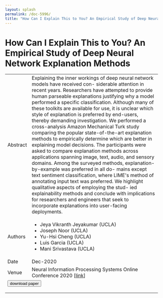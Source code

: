 ```yaml
---
layout: splash
permalink: /doc-5996/
title: "How Can I Explain This to You? An Empirical Study of Deep Neural Network Explanation Methods"
---
```


# How Can I Explain This to You? An Empirical Study of Deep Neural Network Explanation Methods

<table>
    <tbody>
    <tr>
        <td>Abstract</td>
        <td>Explaining the inner workings of deep neural network models have received con- siderable attention in recent years. Researchers have attempted to provide human parseable explanations justifying why a model performed a specific classification. Although many of these toolkits are available for use, it is unclear which style of explanation is preferred by end-users, thereby demanding investigation. We performed a cross-analysis Amazon Mechanical Turk study comparing the popular state-of-the-art explanation methods to empirically determine which are better in explaining model decisions. The participants were asked to compare explanation methods across applications spanning image, text, audio, and sensory domains. Among the surveyed methods, explanation-by-example was preferred in all do- mains except text sentiment classification, where LIME's method of annotating input text was preferred. We highlight qualitative aspects of employing the stud- ied explainability methods and conclude with implications for researchers and engineers that seek to incorporate explanations into user-facing deployments.</td>
    </tr>
    <tr>
        <td>Authors</td>
        <td>
            <ul>
                <li>Jeya Vikranth Jeyakumar (UCLA)</li>
                <li>Joseph Noor (UCLA)</li>
                <li>Yu-Hsi Cheng (UCLA)</li>
                <li>Luis Garcia (UCLA)</li>
                <li>Mani Srivastava (UCLA)</li>
            </ul>
        </td>
    </tr>
    <tr>
        <td>Date</td>
        <td>Dec-2020</td>
    </tr>
    <tr>
        <td>Venue</td>
        <td>Neural Information Processing Systems Online Conference 2020 [<a href="https://proceedings.neurips.cc/paper/2020/file/2c29d89cc56cdb191c60db2f0bae796b-Paper.pdf">link</a>]</td>
    </tr>
        <tr>
            <td colspan="2">
                <form method="get" action="https://ibm.box.com/v/doc-5996-paper">
                    <button type="submit">download paper</button>
                </form>
            </td>
        </tr>
    </tbody>
</table>
